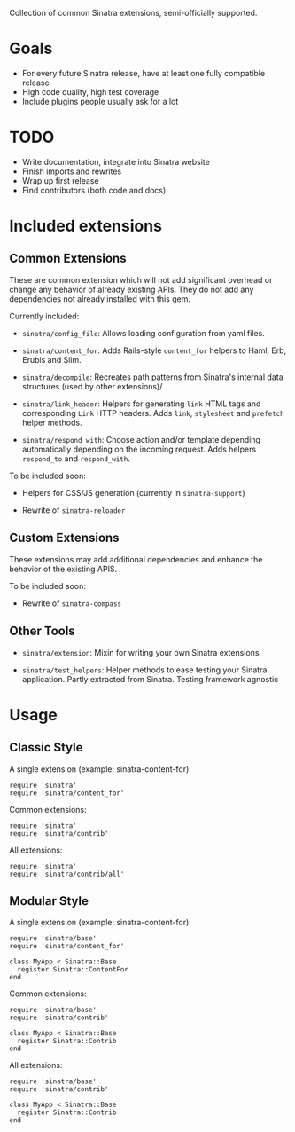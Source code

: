 Collection of common Sinatra extensions, semi-officially supported.

# Goals

* For every future Sinatra release, have at least one fully compatible release
* High code quality, high test coverage
* Include plugins people usually ask for a lot

# TODO

* Write documentation, integrate into Sinatra website
* Finish imports and rewrites
* Wrap up first release
* Find contributors (both code and docs)

# Included extensions

## Common Extensions

These are common extension which will not add significant overhead or change any
behavior of already existing APIs. They do not add any dependencies not already
installed with this gem.

Currently included:

* `sinatra/config_file`: Allows loading configuration from yaml files.

* `sinatra/content_for`: Adds Rails-style `content_for` helpers to Haml, Erb,
  Erubis and Slim.

* `sinatra/decompile`: Recreates path patterns from Sinatra's internal data
  structures (used by other extensions)/

* `sinatra/link_header`: Helpers for generating `link` HTML tags and
  corresponding `Link` HTTP headers. Adds `link`, `stylesheet` and `prefetch`
  helper methods.

* `sinatra/respond_with`: Choose action and/or template depending automatically
  depending on the incoming request. Adds helpers `respond_to` and
  `respond_with`.


To be included soon:

* Helpers for CSS/JS generation (currently in `sinatra-support`)

* Rewrite of `sinatra-reloader`

## Custom Extensions

These extensions may add additional dependencies and enhance the behavior of the
existing APIS.

To be included soon:

* Rewrite of `sinatra-compass`

## Other Tools

* `sinatra/extension`: Mixin for writing your own Sinatra extensions.

* `sinatra/test_helpers`: Helper methods to ease testing your Sinatra
  application. Partly extracted from Sinatra. Testing framework agnostic

# Usage

## Classic Style

A single extension (example: sinatra-content-for):

    require 'sinatra'
    require 'sinatra/content_for'

Common extensions:

    require 'sinatra'
    require 'sinatra/contrib'

All extensions:

    require 'sinatra'
    require 'sinatra/contrib/all'

## Modular Style

A single extension (example: sinatra-content-for):

    require 'sinatra/base'
    require 'sinatra/content_for'
    
    class MyApp < Sinatra::Base
      register Sinatra::ContentFor
    end

Common extensions:

    require 'sinatra/base'
    require 'sinatra/contrib'
    
    class MyApp < Sinatra::Base
      register Sinatra::Contrib
    end

All extensions:

    require 'sinatra/base'
    require 'sinatra/contrib'
    
    class MyApp < Sinatra::Base
      register Sinatra::Contrib
    end
